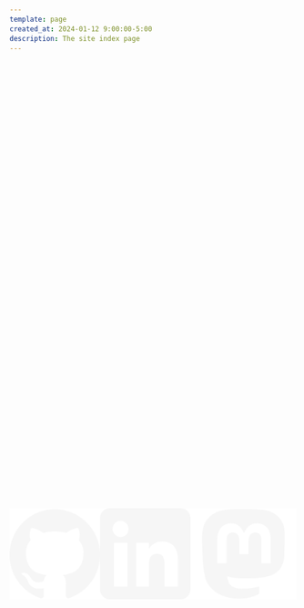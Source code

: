 ```yaml
---
template: page
created_at: 2024-01-12 9:00:00-5:00
description: The site index page
---
```

<style>
  .social-container {
    margin-top: calc(20vh);
    margin-bottom: calc(20vh);
    display: flex;
    justify-content: center;
    align-items: center;
  }

  .social {
    display: flex;
    justify-content: space-around;
  }

  .social a {
    display: flex;
    justify-content: center;
  }

  .social img {
    background-color: transparent;
    margin: 0 20px;
  }

  @media only screen and (max-width: 700px) {
    .social img {
      width: 50%;
      margin: 0px;
    }
  }
</style>


<div class="social-container">
  <div class="social">
    <a href="https://github.com/TerryMooreII" title="github">
      <img src="./imgs/github.svg" alt="github"/>
    </a>
    <a href="https://www.linkedin.com/in/terrymooreii" title="linkedin">
      <img src="./imgs/linkedin.svg" alt="linkedin"/>
    </a>
    <a href="https://mastodon.social/@terrymooreii" title="mastodon">
      <img src="./imgs/mastodon.svg" alt="mastodon"/>
    </a>
  </div>
</div>

